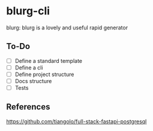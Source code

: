 # blurg-cli

blurg: blurg is a lovely and useful rapid generator

## To-Do

- [ ] Define a standard template
- [ ] Define a cli
- [ ] Define project structure
- [ ] Docs structure
- [ ] Tests

## References

https://github.com/tiangolo/full-stack-fastapi-postgresql
